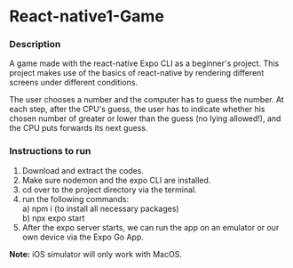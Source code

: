 # React-native1-Game

### Description
A game made with the react-native Expo CLI as a beginner's project. This project makes use of the basics of react-native by rendering different screens under different conditions.

The user chooses a number and the computer has to guess the number. At each step, after the CPU's guess, the user has to indicate whether his chosen number of greater or lower than the guess (no lying allowed!), and the CPU puts forwards its next guess.

### Instructions to run
1) Download and extract the codes.
2) Make sure nodemon and the expo CLI are installed.
3) cd over to the project directory via the terminal.
4) run the following commands:         
    a) npm i (to install all necessary packages)     
    b) npx expo start     
5) After the expo server starts, we can run the app on an emulator or our own device via the Expo Go App.

**Note:** iOS simulator will only work with MacOS.
